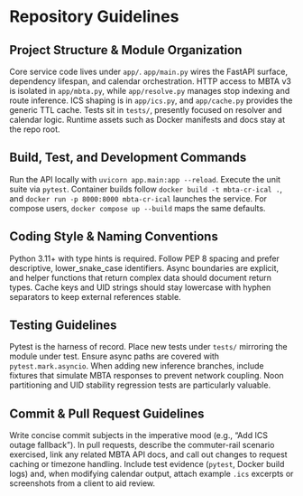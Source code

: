 # Repository Guidelines

## Project Structure & Module Organization
Core service code lives under `app/`. `app/main.py` wires the FastAPI surface, dependency lifespan, and calendar orchestration. HTTP access to MBTA v3 is isolated in `app/mbta.py`, while `app/resolve.py` manages stop indexing and route inference. ICS shaping is in `app/ics.py`, and `app/cache.py` provides the generic TTL cache. Tests sit in `tests/`, presently focused on resolver and calendar logic. Runtime assets such as Docker manifests and docs stay at the repo root.

## Build, Test, and Development Commands
Run the API locally with `uvicorn app.main:app --reload`. Execute the unit suite via `pytest`. Container builds follow `docker build -t mbta-cr-ical .`, and `docker run -p 8000:8000 mbta-cr-ical` launches the service. For compose users, `docker compose up --build` maps the same defaults.

## Coding Style & Naming Conventions
Python 3.11+ with type hints is required. Follow PEP 8 spacing and prefer descriptive, lower_snake_case identifiers. Async boundaries are explicit, and helper functions that return complex data should document return types. Cache keys and UID strings should stay lowercase with hyphen separators to keep external references stable.

## Testing Guidelines
Pytest is the harness of record. Place new tests under `tests/` mirroring the module under test. Ensure async paths are covered with `pytest.mark.asyncio`. When adding new inference branches, include fixtures that simulate MBTA responses to prevent network coupling. Noon partitioning and UID stability regression tests are particularly valuable.

## Commit & Pull Request Guidelines
Write concise commit subjects in the imperative mood (e.g., “Add ICS outage fallback”). In pull requests, describe the commuter-rail scenario exercised, link any related MBTA API docs, and call out changes to request caching or timezone handling. Include test evidence (`pytest`, Docker build logs) and, when modifying calendar output, attach example `.ics` excerpts or screenshots from a client to aid review.
